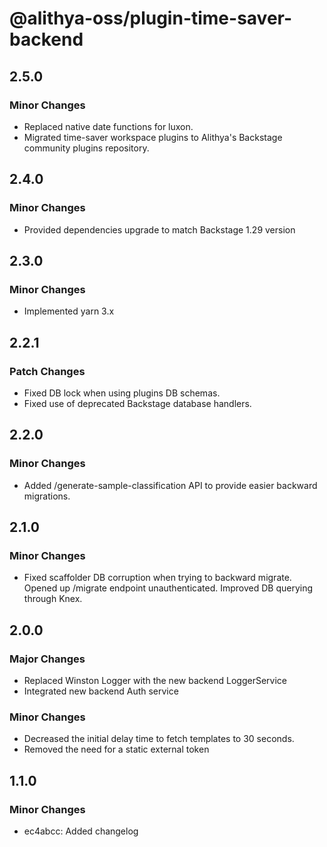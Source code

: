 # @alithya-oss/plugin-time-saver-backend

## 2.5.0

### Minor Changes

- Replaced native date functions for luxon.
- Migrated time-saver workspace plugins to Alithya's Backstage community plugins repository.

## 2.4.0

### Minor Changes

- Provided dependencies upgrade to match Backstage 1.29 version

## 2.3.0

### Minor Changes

- Implemented yarn 3.x

## 2.2.1

### Patch Changes

- Fixed DB lock when using plugins DB schemas.
- Fixed use of deprecated Backstage database handlers.

## 2.2.0

### Minor Changes

- Added /generate-sample-classification API to provide easier backward migrations.

## 2.1.0

### Minor Changes

- Fixed scaffolder DB corruption when trying to backward migrate. Opened up /migrate endpoint unauthenticated. Improved DB querying through Knex.

## 2.0.0

### Major Changes

- Replaced Winston Logger with the new backend LoggerService
- Integrated new backend Auth service

### Minor Changes

- Decreased the initial delay time to fetch templates to 30 seconds.
- Removed the need for a static external token

## 1.1.0

### Minor Changes

- ec4abcc: Added changelog
